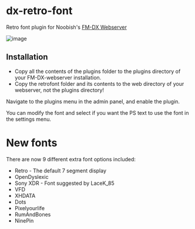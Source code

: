 # dx-retro-font

Retro font plugin for Noobish's [FM-DX Webserver](https://github.com/NoobishSVK/fm-dx-webserver)

![image](https://github.com/user-attachments/assets/027206e7-0565-42d1-a2af-57c0d6c7cb02)

## Installation

 - Copy all the contents of the plugins folder to the plugins directory of your FM-DX-webserver installation.
 - Copy the retrofont folder and its contents to the web directory of your webserver, not the plugins directory!

Navigate to the plugins menu in the admin panel, and enable the plugin.

You can modify the font and select if you want the PS text to use the font in the settings menu.

# New fonts

There are now 9 different extra font options included:

 - Retro - The default 7 segment display
 - OpenDyslexic
 - Sony XDR - Font suggested by LaceK_85
 - VFD
 - XHDATA
 - Dots
 - Pixelyourlife
 - RumAndBones
 - NinePin
